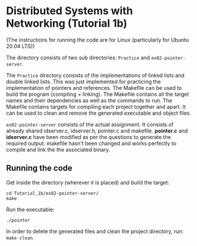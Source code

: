 # Distributed Systems with Networking (Tutorial 1b)

(The instructions for running the code are for Linux (particularly for Ubuntu 20.04 LTS))

The directory consists of two sub directories: `Practice` and `ex02-pointer-server`. 

The `Practice` directory consists of the implementations of linked lists and double linked lists. This was just implemented for practicing the implementation of pointers and references. The Makefile can be used to build the program (compiling + linking). The Makefile contains all the target names and their dependencies as well as the commands to run. The Makefile contains targets for compiling each project together and apart. It can be used to clean and remove the generated executable and object files.

`ex02-pointer-server` consists of the actual assignment. It consists of already shared idserver.c, idserver.h, pointer.c and makefile. **pointer.c** and **idserver.c** have been modified as per the questions to generate the required output. makefile hasn't been changed and works perfectly to compile and link the the associated binary.


## Running the code

Get inside the directory (wherever it is placed) and build the target:
```shell
cd Tutorial_1b/ex02-pointer-server/
make
```

Run the executable:

`./pointer`

In order to delete the generated files and clean the project directory, run: `make clean`.
